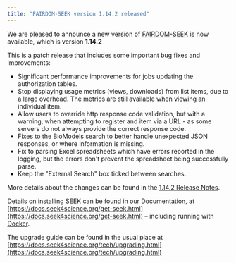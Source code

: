 ```yaml
---
title: "FAIRDOM-SEEK version 1.14.2 released"
---
```


We are pleased to announce a new version of [FAIRDOM-SEEK](/platforms/seek) is now available, which is version **1.14.2**

This is a patch release that includes some important bug fixes and improvements:


* Significant performance improvements for jobs updating the authorization tables.
* Stop displaying usage metrics (views, downloads) from list items, due to a large overhead. The metrics are still available when viewing an individual item.
* Allow users to override http response code validation, but with a warning, when attempting to register and item via a URL - as some servers do not always provide the correct response code.
* Fixes to the BioModels search to better handle unexpected JSON responses, or where information is missing.
* Fix to parsing Excel spreadsheets which have errors reported in the logging, but the errors don't prevent the spreadsheet being successfully parse.
* Keep the "External Search" box ticked between searches.


More details about the changes can be found in the [1.14.2 Release Notes](https://docs.seek4science.org/tech/releases/#version-1142).

Details on installing SEEK can be found in our Documentation, at [https://docs.seek4science.org/get-seek.html](https://docs.seek4science.org/get-seek.html) – including running with [Docker](https://www.docker.com/).

The upgrade guide can be found in the usual place at [https://docs.seek4science.org/tech/upgrading.html](https://docs.seek4science.org/tech/upgrading.html)